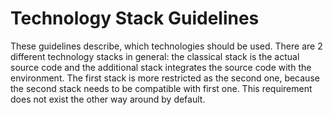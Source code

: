 # Technology Stack Guidelines
These guidelines describe, which technologies should be used.
There are 2 different technology stacks in general:
the classical stack is the actual source code and
the additional stack integrates the source code with the environment.
The first stack is more restricted as the second one,
because the second stack needs to be compatible with first one.
This requirement does not exist the other way around by default.
